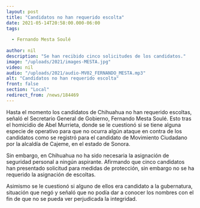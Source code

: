 ```yaml
---
layout: post
title: "Candidatos no han requerido escolta"
date: 2021-05-14T20:58:00.000-06:00
tags:
  
  - Fernando Mesta Soulé
  
author: nil
description: "Se han recibido cinco solicitudes de los candidatos."
image: "/uploads/2021/images-MESTA.jpg"
video: nil
audio: "/uploads/2021/audio-MV02_FERNANDO_MESTA.mp3"
alt: "Candidatos no han requerido escolta"
front: false
section: "Local"
redirect_from: /news/184469
---
```


Hasta el momento los candidatos de Chihuahua no han requerido escoltas, señaló el Secretario General de Gobierno, Fernando Mesta Soulé. Esto tras el homicidio de Abel Murrieta, donde se le cuestionó si se tiene alguna especie de operativo para que no ocurra algún ataque en contra de los candidatos como se registró para el candidato de Movimiento Ciudadano por la alcaldía de Cajeme, en el estado de Sonora.

Sin embargo, en Chihuahua no ha sido necesaria la asignación de seguridad personal a ningún aspirante. Afirmando que cinco candidatos han presentado solicitud para medidas de protección, sin embargo no se ha requerido la asignación de escoltas.

Asimismo se le cuestionó si alguno de ellos era candidato a la gubernatura, situación que negó y señaló que no podía dar a conocer los nombres con el fin de que no se pueda ver perjudicada la integridad.
